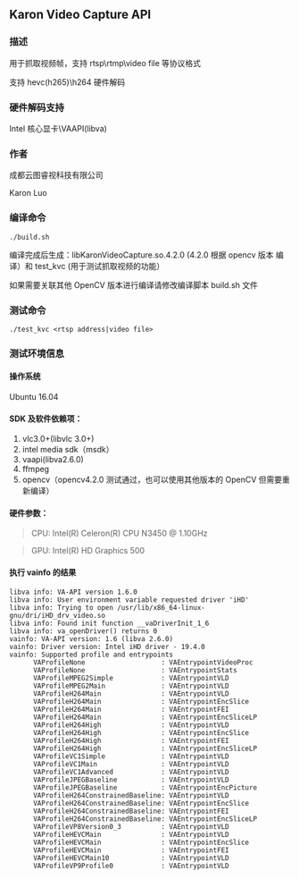 ## Karon Video Capture API

### 描述

用于抓取视频帧，支持 rtsp\rtmp\video file 等协议格式

支持 hevc(h265)\h264 硬件解码

### 硬件解码支持 

Intel 核心显卡\VAAPI(libva) 

### 作者

成都云图睿视科技有限公司

Karon Luo

### 编译命令

~~~shell
./build.sh
~~~

编译完成后生成：libKaronVideoCapture.so.4.2.0 (4.2.0 根据 opencv 版本 编译）和 test_kvc (用于测试抓取视频的功能）

如果需要关联其他 OpenCV 版本进行编译请修改编译脚本 build.sh 文件

### 测试命令

~~~shell
./test_kvc <rtsp address|video file>
~~~

### 测试环境信息

#### 操作系统

Ubuntu 16.04 

#### SDK 及软件依赖项：

1. vlc3.0+(libvlc 3.0+)
2. intel media sdk（msdk）
3. vaapi(libva2.6.0)
4. ffmpeg
5. opencv（opencv4.2.0 测试通过，也可以使用其他版本的 OpenCV 但需要重新编译）

#### 硬件参数：

> CPU: Intel(R) Celeron(R) CPU N3450 @ 1.10GHz

> GPU: Intel(R) HD Graphics 500

#### 执行 vainfo 的结果

~~~shell
libva info: VA-API version 1.6.0
libva info: User environment variable requested driver 'iHD'
libva info: Trying to open /usr/lib/x86_64-linux-gnu/dri/iHD_drv_video.so
libva info: Found init function __vaDriverInit_1_6
libva info: va_openDriver() returns 0
vainfo: VA-API version: 1.6 (libva 2.6.0)
vainfo: Driver version: Intel iHD driver - 19.4.0
vainfo: Supported profile and entrypoints
      VAProfileNone                   :	VAEntrypointVideoProc
      VAProfileNone                   :	VAEntrypointStats
      VAProfileMPEG2Simple            :	VAEntrypointVLD
      VAProfileMPEG2Main              :	VAEntrypointVLD
      VAProfileH264Main               :	VAEntrypointVLD
      VAProfileH264Main               :	VAEntrypointEncSlice
      VAProfileH264Main               :	VAEntrypointFEI
      VAProfileH264Main               :	VAEntrypointEncSliceLP
      VAProfileH264High               :	VAEntrypointVLD
      VAProfileH264High               :	VAEntrypointEncSlice
      VAProfileH264High               :	VAEntrypointFEI
      VAProfileH264High               :	VAEntrypointEncSliceLP
      VAProfileVC1Simple              :	VAEntrypointVLD
      VAProfileVC1Main                :	VAEntrypointVLD
      VAProfileVC1Advanced            :	VAEntrypointVLD
      VAProfileJPEGBaseline           :	VAEntrypointVLD
      VAProfileJPEGBaseline           :	VAEntrypointEncPicture
      VAProfileH264ConstrainedBaseline:	VAEntrypointVLD
      VAProfileH264ConstrainedBaseline:	VAEntrypointEncSlice
      VAProfileH264ConstrainedBaseline:	VAEntrypointFEI
      VAProfileH264ConstrainedBaseline:	VAEntrypointEncSliceLP
      VAProfileVP8Version0_3          :	VAEntrypointVLD
      VAProfileHEVCMain               :	VAEntrypointVLD
      VAProfileHEVCMain               :	VAEntrypointEncSlice
      VAProfileHEVCMain               :	VAEntrypointFEI
      VAProfileHEVCMain10             :	VAEntrypointVLD
      VAProfileVP9Profile0            :	VAEntrypointVLD
~~~
